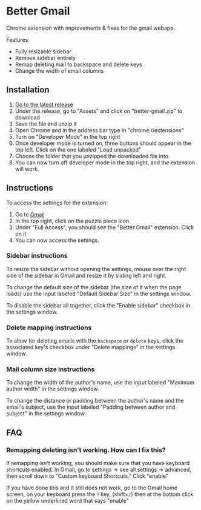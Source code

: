 # Better Gmail
Chrome extension with improvements & fixes for the gmail webapp.

Features:
 - Fully resizable sidebar
 - Remove sidebar entirely
 - Remap deleting mail to backspace and delete keys
 - Change the width of email columns

## Installation
1. [Go to the latest release](https://github.com/UltimatePro-Grammer/better-gmail/releases)
2. Under the release, go to "Assets" and click on "better-gmail.zip" to download
3. Save the file and unzip it
4. Open Chrome and in the address bar type in "chrome://extensions"
5. Turn on "Developer Mode" in the top right
6. Once developer mode is turned on, three buttons should appear in the top left. Click on the one labeled "Load unpacked"
7. Choose the folder that you unzipped the downloaded file into
8. You can now turn off developer mode in the top right, and the extension will work.

## Instructions
To access the settings for the extension:
1. Go to [Gmail](mail.google.com)
2. In the top right, click on the puzzle piece icon
3. Under "Full Access", you should see the "Better Gmail" extension. Click on it
4. You can now access the settings.

### Sidebar instructions
To resize the sidebar without opening the settings, mouse over the right side of the sidebar in Gmail and resize it by sliding left and right.

To change the default size of the sidebar (the size of it when the page loads) use the input labeled "Default Sidebar Size" in the settings window.

To disable the sidebar all together, click the "Enable sidebar" checkbox in the settings window.

### Delete mapping instructions
To allow for deleting emails with the `backspace` or `delete` keys, click the associated key's checkbox under "Delete mappings" in the settings window.

### Mail column size instructions
To change the width of the author's name, use the input labeled "Maximum author width" in the settings window.

To change the distance or padding between the author's name and the email's subject, use the input labeled "Padding between author and subject" in the settings window.

## FAQ
### Remapping deleting isn't working. How can I fix this?
If remapping isn't working, you should make sure that you have keyboard shortcuts enabled. In Gmail, go to settings -> see all settings -> advanced, then scroll down to "Custom keyboard Shortcuts." Click "enable"

If you have done this and it still does not work, go to the Gmail home screen, on your keyboard press the `?` key, (shift+`/`) then at the bottom click on the yellow underlined word that says "enable"